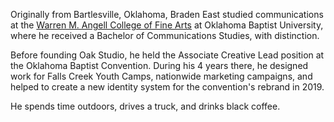 Originally from Bartlesville, Oklahoma, Braden East studied communications at the [Warren M. Angell College of Fine Arts](https://www.okbu.edu/fine-arts/index.html) at Oklahoma Baptist University, where he received a Bachelor of Communications Studies, with distinction.

Before founding Oak Studio, he held the Associate Creative Lead position at the Oklahoma Baptist Convention. During his 4 years there, he designed work for Falls Creek Youth Camps, nationwide marketing campaigns, and helped to create a new identity system for the convention's rebrand in 2019.

He spends time outdoors, drives a truck, and drinks black coffee.